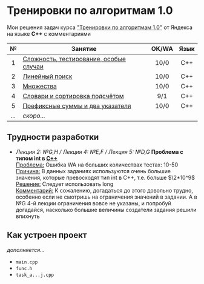 # Тренировки по алгоритмам 1.0
Мои решения задач курса ["Тренировки по алгоритмам 1.0"](https://yandex.ru/yaintern/algorithm-training_1) от Яндекса на языке **C++** с комментариями

| № | Занятие | OK/WA | Язык |
| :-: | - | :-: | :-: |
| 1 | [Сложность, тестирование, особые случаи](/1_complexity/) | 10/0 | C++ | 
| 2 | [Линейный поиск](/2_linear%20search/) | 10/0 | C++ | 
| 3 | [Множества](/3_set/) | 10/0 | C++ | 
| 4 | [Словари и сортировка подсчётом](/4_dictionaries/) | 9/1 | C++ |
| 5 | [Префиксные суммы и два указателя](/5_prefix%20sum/) | 10/0 | C++ |
| *...* | *скоро...* | | |

## Трудности разработки
- *Лекция 2: №G,H / Лекция 4: №E,F / Лекция 5: №D,G* **Проблема с типом int в [C++](https://www.youtube.com/shorts/yV0heEXVKjY)**\
<ins>Проблема:</ins> Ошибка WA на больших количествах тестах: 10-50\
<ins>Причина:</ins> В данных заданиях используются очень большие значения, которые превосходят тип int в C++, т.е. больше $\2*10^9$\
<ins>Решение:</ins> Следует использовать long\
<ins>Комментарий:</ins> К сожалению, догадаться до этого довольно трудно, особенно если не смотришь на ограничения значений в задании. А в №G 4-й лекции ограничения вовсе не указаны, и попробуй догадайся, насколько большие величины создатели задания решили впихнуть

## Как устроен проект
*дополняется...*
- `main.cpp`
- `func.h`
- `task_a...j.cpp`